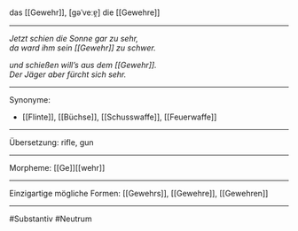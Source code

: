 das [[Gewehr]], [ɡəˈveːɐ̯]
die [[Gewehre]]


---
*Jetzt schien die Sonne gar zu sehr,*  
*da ward ihm sein [[Gewehr]] zu schwer.*  

*und schießen will’s aus dem [[Gewehr]].*  
*Der Jäger aber fürcht sich sehr.*  

---
Synonyme: 
- [[Flinte]], [[Büchse]], [[Schusswaffe]], [[Feuerwaffe]]

---
Übersetzung: rifle, gun

---
Morpheme:
[[Ge]][[wehr]]

---
Einzigartige mögliche Formen: [[Gewehrs]], [[Gewehre]], [[Gewehren]]

---
#Substantiv #Neutrum